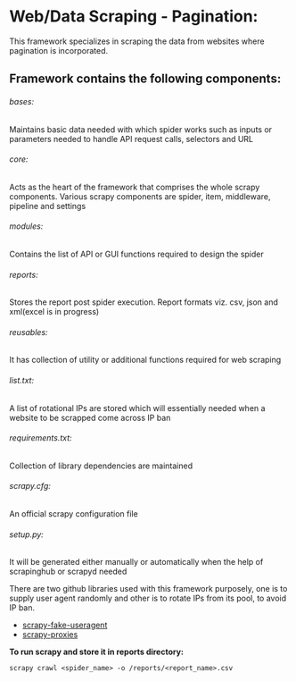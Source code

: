 # Web/Data Scraping - Pagination:

This framework specializes in scraping the data from websites where pagination is incorporated.

## Framework contains the following components:

###### bases:
Maintains basic data needed with which spider works such as inputs or parameters needed to handle API request calls, selectors and URL

###### core:
Acts as the heart of the framework that comprises the whole scrapy components. Various scrapy components are spider, item, middleware, pipeline and settings

###### modules:
Contains the list of API or GUI functions required to design the spider

###### reports:
Stores the report post spider execution. Report formats viz. csv, json and xml(excel is in progress)

###### reusables:
It has collection of utility or additional functions required for web scraping

###### list.txt:
A list of rotational IPs are stored which will essentially needed when a website to be scrapped come across IP ban

###### requirements.txt:
Collection of library dependencies are maintained

###### scrapy.cfg:
An official scrapy configuration file

###### setup.py:
It will be generated either manually or automatically when the help of scrapinghub or scrapyd needed

There are two github libraries used with this framework purposely, one is to supply user agent randomly and other is to rotate IPs from its pool, to avoid IP ban.

- [scrapy-fake-useragent](https://github.com/alecxe/scrapy-fake-useragent)
- [scrapy-proxies](https://github.com/aivarsk/scrapy-proxies)

**To run scrapy and store it in reports directory:**
```
scrapy crawl <spider_name> -o /reports/<report_name>.csv
```
